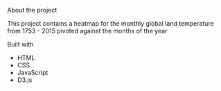 About the project

This project contains a heatmap for the monthly global land temperature 
from 1753 - 2015 pivoted against the months of the year

Built with
- HTML
- CSS
- JavaScript
- D3.js
